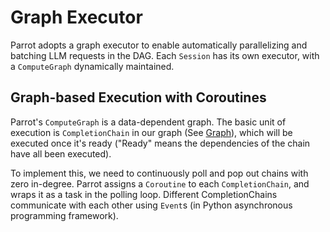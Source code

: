 # Graph Executor

Parrot adopts a graph executor to enable automatically parallelizing and batching LLM requests in the DAG. Each `Session` has its own executor, with a `ComputeGraph` dynamically maintained.

## Graph-based Execution with Coroutines

Parrot's `ComputeGraph` is a data-dependent graph. The basic unit of execution is `CompletionChain` in our graph (See [Graph](graph.md)), which will be executed once it's ready ("Ready" means the dependencies of the chain have all been executed).

To implement this, we need to continuously poll and pop out chains with zero in-degree. Parrot assigns a `Coroutine` to each `CompletionChain`, and wraps it as a task in the polling loop. Different CompletionChains communicate with each other using `Event`s (in Python asynchronous programming framework).